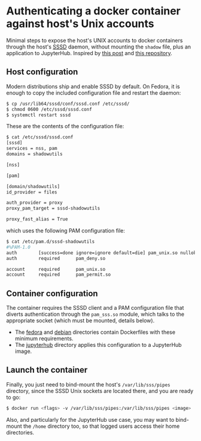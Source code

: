 # Authenticating a docker container against host's Unix accounts

Minimal steps to expose the host's UNIX accounts to docker containers through
the host's [SSSD](https://sssd.io/) daemon, without mounting the `shadow` file,
plus an application to JupyterHub. Inspired by
[this post](https://jhrozek.wordpress.com/2015/03/31/authenticating-a-docker-container-against-hosts-unix-accounts/)
and [this repository](https://github.com/arcenik/docker-authfromhost).

## Host configuration

Modern distributions ship and enable SSSD by default. On Fedora, it is enough
to copy the included configuration file and restart the daemon:

```bash
$ cp /usr/lib64/sssd/conf/sssd.conf /etc/sssd/
$ chmod 0600 /etc/sssd/sssd.conf
$ systemctl restart sssd
```

These are the contents of the configuration file:

```bash
$ cat /etc/sssd/sssd.conf
[sssd]
services = nss, pam
domains = shadowutils

[nss]

[pam]

[domain/shadowutils]
id_provider = files

auth_provider = proxy
proxy_pam_target = sssd-shadowutils

proxy_fast_alias = True
```

which uses the following PAM configuration file:

```bash
$ cat /etc/pam.d/sssd-shadowutils 
#%PAM-1.0
auth        [success=done ignore=ignore default=die] pam_unix.so nullok try_first_pass
auth        required      pam_deny.so

account     required      pam_unix.so
account     required      pam_permit.so
```

## Container configuration

The container requires the SSSD client and a PAM configuration file that diverts
authentication through the `pam_sss.so` module, which talks to the appropriate
socket (which must be mounted, details below).

- The [fedora](https://github.com/Enchufa2/docker-host-auth/tree/master/fedora)
and [debian](https://github.com/Enchufa2/docker-host-auth/tree/master/debian)
directories contain Dockerfiles with these minimum requirements.
- The [jupyterhub](https://github.com/Enchufa2/docker-host-auth/tree/master/jupyterhub)
directory applies this configuration to a JupyterHub image.

## Launch the container

Finally, you just need to bind-mount the host's `/var/lib/sss/pipes` directory,
since the SSSD Unix sockets are located there, and you are ready to go:

```bash
$ docker run <flags> -v /var/lib/sss/pipes:/var/lib/sss/pipes <image>
```

Also, and particularly for the JupyterHub use case, you may want to bind-mount
the `/home` directory too, so that logged users access their home directories.
